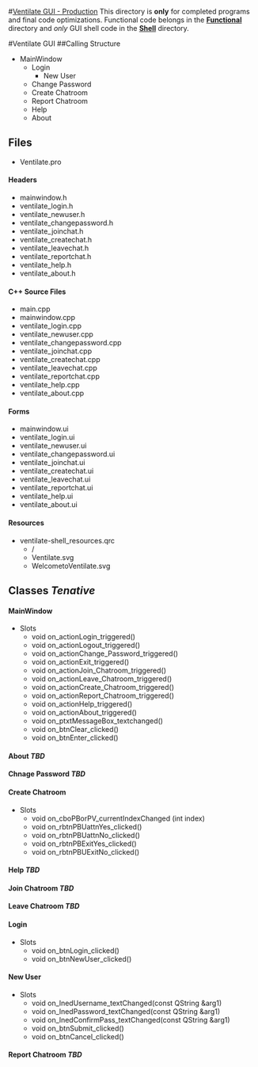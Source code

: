 #[Ventilate GUI - Production](https://github.com/AuHoppe/CSE.4444-002-Grp-Project/tree/master/VentilateGUI/Production)
This directory is **only** for completed programs and final code optimizations.
Functional code belongs in the [**Functional**](https://github.com/AuHoppe/CSE.4444-002-Grp-Project/tree/master/VentilateGUI/Functional) directory and _only_ GUI shell code in the [**Shell**](https://github.com/AuHoppe/CSE.4444-002-Grp-Project/tree/master/VentilateGUI/Shell) directory.

#Ventilate GUI
##Calling Structure
* MainWindow
  * Login
    * New User
  * Change Password
  * Create Chatroom
  * Report Chatroom
  * Help
  * About

## Files
* Ventilate.pro

#### Headers
* mainwindow.h
* ventilate_login.h
* ventilate_newuser.h
* ventilate_changepassword.h
* ventilate_joinchat.h
* ventilate_createchat.h
* ventilate_leavechat.h
* ventilate_reportchat.h
* ventilate_help.h
* ventilate_about.h

#### C++ Source Files
* main.cpp
* mainwindow.cpp
* ventilate_login.cpp
* ventilate_newuser.cpp
* ventilate_changepassword.cpp
* ventilate_joinchat.cpp
* ventilate_createchat.cpp
* ventilate_leavechat.cpp
* ventilate_reportchat.cpp
* ventilate_help.cpp
* ventilate_about.cpp

#### Forms
* mainwindow.ui
* ventilate_login.ui
* ventilate_newuser.ui
* ventilate_changepassword.ui
* ventilate_joinchat.ui
* ventilate_createchat.ui
* ventilate_leavechat.ui
* ventilate_reportchat.ui
* ventilate_help.ui
* ventilate_about.ui

#### Resources
* ventilate-shell_resources.qrc
  * /
   * Ventilate.svg
   * WelcometoVentilate.svg
 
## Classes _Tenative_
#### MainWindow
* Slots
  * void on_actionLogin_triggered()
  * void on_actionLogout_triggered()
  * void on_actionChange_Password_triggered()
  * void on_actionExit_triggered()
  * void on_actionJoin_Chatroom_triggered()
  * void on_actionLeave_Chatroom_triggered()
  * void on_actionCreate_Chatroom_triggered()
  * void on_actionReport_Chatroom_triggered()
  * void on_actionHelp_triggered()
  * void on_actionAbout_triggered()
  * void on_ptxtMessageBox_textchanged()
  * void on_btnClear_clicked()
  * void on_btnEnter_clicked()

#### About *_TBD_*

#### Chnage Password *_TBD_*

#### Create Chatroom
* Slots
  * void on_cboPBorPV_currentIndexChanged (int index)
  * void on_rbtnPBUattnYes_clicked()
  * void on_rbtnPBUattnNo_clicked()
  * void on_rbtnPBExitYes_clicked()
  * void on_rbtnPBUExitNo_clicked()

#### Help *_TBD_*

#### Join Chatroom *_TBD_*

#### Leave Chatroom *_TBD_*

#### Login
* Slots
  * void on_btnLogin_clicked()
  * void on_btnNewUser_clicked()

#### New User
* Slots
  * void on_lnedUsername_textChanged(const QString &arg1)
  * void on_lnedPassword_textChanged(const QString &arg1)
  * void on_lnedConfirmPass_textChanged(const QString &arg1)
  * void on_btnSubmit_clicked()
  * void on_btnCancel_clicked()

#### Report Chatroom *_TBD_*
